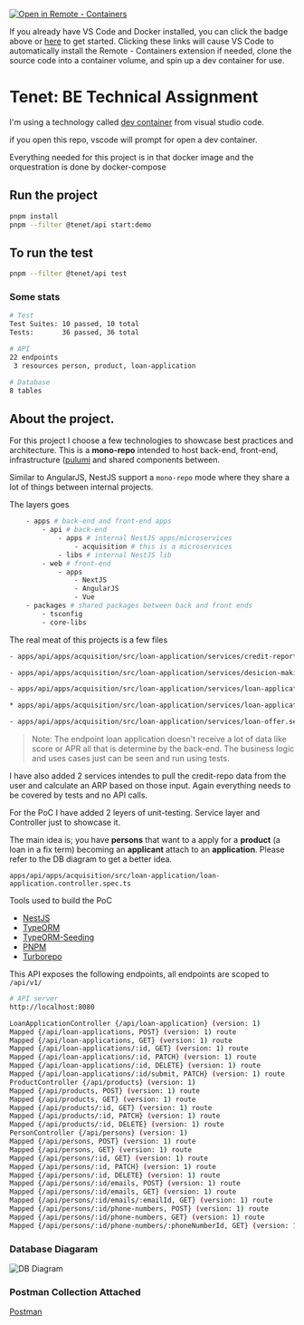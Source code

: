 [![Open in Remote - Containers](https://img.shields.io/static/v1?label=Remote%20-%20Containers&message=Open&color=blue&logo=visualstudiocode)](https://vscode.dev/redirect?url=vscode://ms-vscode-remote.remote-containers/cloneInVolume?url=https://github.com/microsoft/vscode-remote-try-java)

If you already have VS Code and Docker installed, you can click the badge above or [here](https://vscode.dev/redirect?url=vscode://ms-vscode-remote.remote-containers/cloneInVolume?url=https://github.com/microsoft/vscode-remote-try-java) to get started. Clicking these links will cause VS Code to automatically install the Remote - Containers extension if needed, clone the source code into a container volume, and spin up a dev container for use.

# Tenet: BE Technical Assignment

I'm using a technology called [dev container](https://code.visualstudio.com/docs/remote/containers) from visual studio code.

if you open this repo, vscode will prompt for open a dev container.

Everything needed for this project is in that docker image and the orquestration is done by docker-compose

## Run the project

```bash
pnpm install
pnpm --filter @tenet/api start:demo
```

## To run the test

```bash
pnpm --filter @tenet/api test
```

### Some stats

```bash
# Test
Test Suites: 10 passed, 10 total
Tests:       36 passed, 36 total

# API
22 endpoints
 3 resources person, product, loan-application

# Database
8 tables
```

## About the project.

For this project I choose a few technologies to showcase best practices and architecture. This is a **mono-repo** intended to host back-end, front-end, infrastructure ([pulumi](https://www.pulumi.com/) and shared components between.

Similar to AngularJS, NestJS support a `mono-repo` mode where they share a lot of things between internal projects.

The layers goes

```bash
    - apps # back-end and front-end apps
        - api # back-end
            - apps # internal NestJS apps/microservices
                - acquisition # this is a microservices
            - libs # internal NestJS lib
        - web # front-end
            - apps
                - NextJS
                - AngularJS
                - Vue
    - packages # shared packages between back and front ends
        - tsconfig
        - core-libs
```

The real meat of this projects is a few files

```bash
- apps/api/apps/acquisition/src/loan-application/services/credit-report.service.ts

- apps/api/apps/acquisition/src/loan-application/services/desicion-making-engine.service.ts

- apps/api/apps/acquisition/src/loan-application/services/loan-application.service.ts

* apps/api/apps/acquisition/src/loan-application/services/loan-application.service.spec.ts

- apps/api/apps/acquisition/src/loan-application/services/loan-offer.service.ts
```

> Note: The endpoint loan application doesn't receive a lot of data like score or APR all that is determine by the back-end. The business logic and uses cases just can be seen and run using tests.

I have also added 2 services intendes to pull the credit-repo data from the user and calculate an ARP based on those input. Again everything needs to be covered by tests and no API calls.

For the PoC I have added 2 leyers of unit-testing. Service layer and Controller just to showcase it.

The main idea is; you have **persons** that want to a apply for a **product** (a loan in a fix term) becoming an **applicant** attach to an **application**. Please refer to the DB diagram to get a better idea.

`apps/api/apps/acquisition/src/loan-application/loan-application.controller.spec.ts`

Tools used to build the PoC

- [NestJS](https://nestjs.com/)
- [TypeORM](https://typeorm.io/)
- [TypeORM-Seeding](https://typeorm.io/)
- [PNPM](https://pnpm.io/)
- [Turborepo](https://turborepo.org/)

This API exposes the following endpoints, all endpoints are scoped to `/api/v1/`

```bash
# API server
http://localhost:8080

LoanApplicationController {/api/loan-application} (version: 1)
Mapped {/api/loan-applications, POST} (version: 1) route
Mapped {/api/loan-applications, GET} (version: 1) route
Mapped {/api/loan-applications/:id, GET} (version: 1) route
Mapped {/api/loan-applications/:id, PATCH} (version: 1) route
Mapped {/api/loan-applications/:id, DELETE} (version: 1) route
Mapped {/api/loan-applications/:id/submit, PATCH} (version: 1) route
ProductController {/api/products} (version: 1)
Mapped {/api/products, POST} (version: 1) route
Mapped {/api/products, GET} (version: 1) route
Mapped {/api/products/:id, GET} (version: 1) route
Mapped {/api/products/:id, PATCH} (version: 1) route
Mapped {/api/products/:id, DELETE} (version: 1) route
PersonController {/api/persons} (version: 1)
Mapped {/api/persons, POST} (version: 1) route
Mapped {/api/persons, GET} (version: 1) route
Mapped {/api/persons/:id, GET} (version: 1) route
Mapped {/api/persons/:id, PATCH} (version: 1) route
Mapped {/api/persons/:id, DELETE} (version: 1) route
Mapped {/api/persons/:id/emails, POST} (version: 1) route
Mapped {/api/persons/:id/emails, GET} (version: 1) route
Mapped {/api/persons/:id/emails/:emailId, GET} (version: 1) route
Mapped {/api/persons/:id/phone-numbers, POST} (version: 1) route
Mapped {/api/persons/:id/phone-numbers, GET} (version: 1) route
Mapped {/api/persons/:id/phone-numbers/:phoneNumberId, GET} (version: 1) route

```

### Database Diagaram

![DB Diagram](vscode-remote://dev-container%2B2f686f6d652f657269636b2f70726f6a656374732f74656e6574/workspace/db-diagram.png)

### Postman Collection Attached

[Postman](vscode-remote://dev-container%2B2f686f6d652f657269636b2f70726f6a656374732f74656e6574/workspace/acquisition.postman_collection.json)
